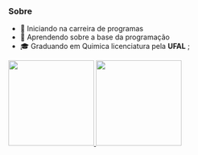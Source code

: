 ### Sobre

- 🔭 Iniciando na carreira de programas
- 🌱 Aprendendo sobre a base da programação
- 🎓 Graduando em Quimica licenciatura pela **UFAL** ;

<div>
  <a href="https://github-readme-stats.vercel.app/api?username=JaimeMendes&show_icons=true&theme=github_dark&include_all_commits=true&count_private=true" target="_blank">
  <img height="170em" src="https://github-readme-stats.vercel.app/api?username=JaimeMendes&show_icons=true&theme=blue-green&include_all_commits=true&count_private=true"/>
  <a href="https://github-readme-stats.vercel.app/api/top-langs/?username=JaimeMendes&layout=compact&langs_count=7&theme=github_dark" target="_blank">
  <img height="170em" src="https://github-readme-stats.vercel.app/api/top-langs/?username=JaimeMendes&layout=compact&langs_count=7&theme=github_dark"/>
